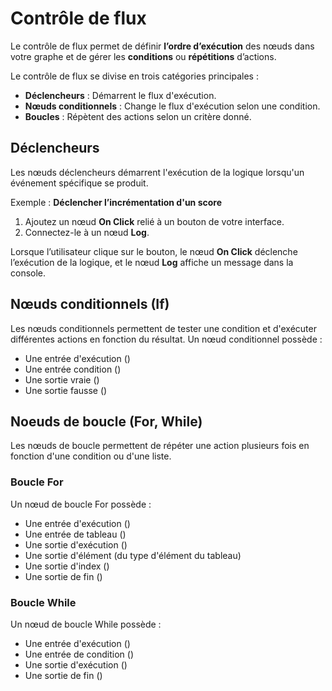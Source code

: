 <script setup lang="ts">
import {LogicType} from "@luna-park/logicnodes";
</script>

# Contrôle de flux

Le contrôle de flux permet de définir **l’ordre d’exécution** des nœuds dans votre graphe et de gérer les **conditions** ou **répétitions** d’actions.

Le contrôle de flux se divise en trois catégories principales :
- **Déclencheurs** : Démarrent le flux d'exécution.
- **Nœuds conditionnels** : Change le flux d'exécution selon une condition.
- **Boucles** : Répètent des actions selon un critère donné.

## Déclencheurs

Les nœuds déclencheurs démarrent l'exécution de la logique lorsqu'un événement spécifique se produit.

Exemple : **Déclencher l’incrémentation d'un score**

1. Ajoutez un nœud **On Click** relié à un bouton de votre interface.
2. Connectez-le à un nœud **Log**.

Lorsque l’utilisateur clique sur le bouton, le nœud **On Click** déclenche l’exécution de la logique, et le nœud **Log** affiche un message dans la console.

## Nœuds conditionnels (If)

Les nœuds conditionnels permettent de tester une condition et d'exécuter différentes actions en fonction du résultat.
Un nœud conditionnel possède :
- Une entrée d'exécution (<DSchemaType :schema="LogicType.exec()" />)
- Une entrée condition (<DSchemaType :schema="LogicType.boolean()" />)
- Une sortie vraie (<DSchemaType :schema="LogicType.exec()" />)
- Une sortie fausse (<DSchemaType :schema="LogicType.exec()" />)


## Noeuds de boucle (For, While)

Les nœuds de boucle permettent de répéter une action plusieurs fois en fonction d'une condition ou d'une liste.

### Boucle For

Un nœud de boucle For possède :
- Une entrée d'exécution (<DSchemaType :schema="LogicType.exec()" />)
- Une entrée de tableau (<DSchemaType :schema="LogicType.array(LogicType.unknown())" />)
- Une sortie d'exécution (<DSchemaType :schema="LogicType.exec()" />)
- Une sortie d'élément (du type d'élément du tableau)
- Une sortie d'index (<DSchemaType :schema="LogicType.number()" />)
- Une sortie de fin (<DSchemaType :schema="LogicType.exec()" />)

### Boucle While

Un nœud de boucle While possède :
- Une entrée d'exécution (<DSchemaType :schema="LogicType.exec()" />)
- Une entrée de condition (<DSchemaType :schema="LogicType.boolean()" />)
- Une sortie d'exécution (<DSchemaType :schema="LogicType.exec()" />)
- Une sortie de fin (<DSchemaType :schema="LogicType.exec()" />)
